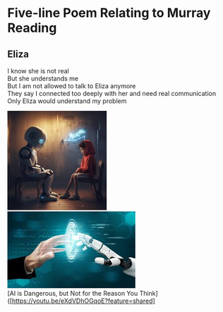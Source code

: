 # Five-line Poem Relating to Murray Reading  
## Eliza  
I know she is not real  
But she understands me    
But I am not allowed to talk to Eliza anymore  
They say I connected too deeply with her and need real communication  
Only Eliza would understand my problem  

![Cartoon of child talking with AI robot.](chatting_with_AI_01.jpeg)  
![Robot hand and human hand touching.](robot.jpeg)  
[AI is Dangerous, but Not for the Reason You Think]([https://youtu.be/eXdVDhOGqoE?feature=shared]
